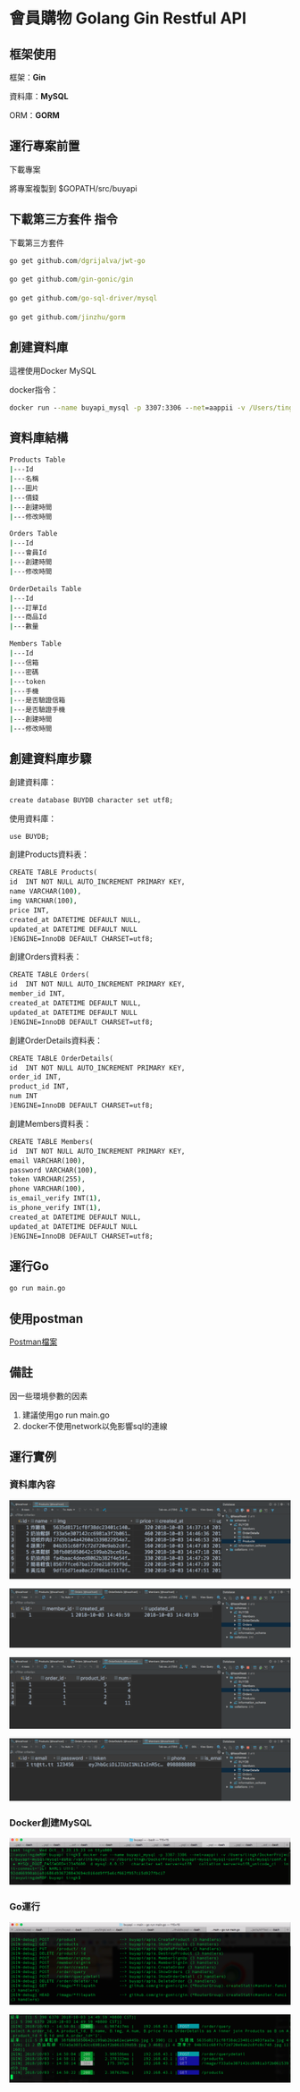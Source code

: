 # 會員購物 Golang Gin Restful API


## 框架使用
框架：**Gin**

資料庫：**MySQL**

ORM：**GORM**


## 運行專案前置

下載專案

將專案複製到 $GOPATH/src/buyapi


## 下載第三方套件 指令

下載第三方套件

```cmd
go get github.com/dgrijalva/jwt-go

go get github.com/gin-gonic/gin

go get github.com/go-sql-driver/mysql

go get github.com/jinzhu/gorm
```

## 創建資料庫

這裡使用Docker MySQL

docker指令：

```cmd
docker run --name buyapi_mysql -p 3307:3306 --net=aappii -v /Users/tingk/DockerProject/buyapi-mysql/mysql-data:/var/lib/mysql -v /Users/tingk/DockerProject/buyapi-mysql/mysql-config:/etc/mysql/conf.d -e MYSQL_ROOT_PASSWORD=12345600 -d mysql:8.0.12 --character-set-server=utf8 --collation-server=utf8_unicode_ci --init-connect='SET NAMES UTF8;'
```

## 資料庫結構

```cmd
Products Table
|---Id
|---名稱 
|---圖片 
|---價錢
|---創建時間
|---修改時間
```

```cmd
Orders Table
|---Id 
|---會員Id 
|---創建時間
|---修改時間
```

```cmd
OrderDetails Table
|---Id
|---訂單Id
|---商品Id
|---數量
```

```cmd
Members Table
|---Id
|---信箱
|---密碼
|---token
|---手機
|---是否驗證信箱
|---是否驗證手機
|---創建時間
|---修改時間
```


## 創建資料庫步驟

創建資料庫：
```cmd
create database BUYDB character set utf8;
```

使用資料庫：
```cmd
use BUYDB;
```

創建Products資料表：
```cmd
CREATE TABLE Products(
id  INT NOT NULL AUTO_INCREMENT PRIMARY KEY,
name VARCHAR(100),
img VARCHAR(100),
price INT,
created_at DATETIME DEFAULT NULL,
updated_at DATETIME DEFAULT NULL
)ENGINE=InnoDB DEFAULT CHARSET=utf8;
```


創建Orders資料表：
```cmd
CREATE TABLE Orders(
id  INT NOT NULL AUTO_INCREMENT PRIMARY KEY,
member_id INT,
created_at DATETIME DEFAULT NULL,
updated_at DATETIME DEFAULT NULL
)ENGINE=InnoDB DEFAULT CHARSET=utf8;
```


創建OrderDetails資料表：
```cmd
CREATE TABLE OrderDetails(
id  INT NOT NULL AUTO_INCREMENT PRIMARY KEY,
order_id INT,
product_id INT,
num INT
)ENGINE=InnoDB DEFAULT CHARSET=utf8;
```

創建Members資料表：
```cmd
CREATE TABLE Members(
id  INT NOT NULL AUTO_INCREMENT PRIMARY KEY,
email VARCHAR(100),
password VARCHAR(100),
token VARCHAR(255),
phone VARCHAR(100),
is_email_verify INT(1),
is_phone_verify INT(1),
created_at DATETIME DEFAULT NULL,
updated_at DATETIME DEFAULT NULL
)ENGINE=InnoDB DEFAULT CHARSET=utf8;
```




## 運行Go

```cmd
go run main.go
```

## 使用postman
<!-- [Postman檔案](https://github.com/teggkitchen/buyapi/blob/master/postman/BuyApi.postman_collection.json) -->
<a href="https://github.com/teggkitchen/buyapi/blob/master/postman/BuyApi.postman_collection.json" download="postman.json">Postman檔案
</a>

## 備註

因一些環境參數的因素

1. 建議使用go run main.go</br>
2. docker不使用network以免影響sql的連線






## 運行實例

### 資料庫內容
![alt tag](https://github.com/teggkitchen/buyapi/blob/master/temp/1.png)

![alt tag](https://github.com/teggkitchen/buyapi/blob/master/temp/2.png)

![alt tag](https://github.com/teggkitchen/buyapi/blob/master/temp/3.png)

![alt tag](https://github.com/teggkitchen/buyapi/blob/master/temp/4.png)


### Docker創建MySQL
![alt tag](https://github.com/teggkitchen/buyapi/blob/master/temp/5.png)


### Go運行
![alt tag](https://github.com/teggkitchen/buyapi/blob/master/temp/6.png)

![alt tag](https://github.com/teggkitchen/buyapi/blob/master/temp/7.png)
